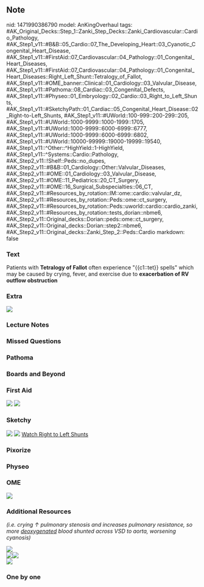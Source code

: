 ## Note
nid: 1471990386790
model: AnKingOverhaul
tags: #AK_Original_Decks::Step_1::Zanki_Step_Decks::Zanki_Cardiovascular::Cardio_Pathology, #AK_Step1_v11::#B&B::05_Cardio::07_The_Developing_Heart::03_Cyanotic_Congenital_Heart_Disease, #AK_Step1_v11::#FirstAid::07_Cardiovascular::04_Pathology::01_Congenital_Heart_Diseases, #AK_Step1_v11::#FirstAid::07_Cardiovascular::04_Pathology::01_Congenital_Heart_Diseases::Right_Left_Shunt::Tetralogy_of_Fallot, #AK_Step1_v11::#OME_banner::Clinical::01_Cardiology::03_Valvular_Disease, #AK_Step1_v11::#Pathoma::08_Cardiac::03_Congenital_Defects, #AK_Step1_v11::#Physeo::01_Embryology::02_Cardio::03_Right_to_Left_Shunts, #AK_Step1_v11::#SketchyPath::01_Cardiac::05_Congenital_Heart_Disease::02_Right-to-Left_Shunts, #AK_Step1_v11::#UWorld::100-999::200-299::205, #AK_Step1_v11::#UWorld::1000-9999::1000-1999::1705, #AK_Step1_v11::#UWorld::1000-9999::6000-6999::6777, #AK_Step1_v11::#UWorld::1000-9999::6000-6999::6802, #AK_Step1_v11::#UWorld::10000-99999::19000-19999::19540, #AK_Step1_v11::^Other::^HighYield::1-HighYield, #AK_Step1_v11::^Systems::Cardio::Pathology, #AK_Step2_v11::!Shelf::Peds::no_dupes, #AK_Step2_v11::#B&B::01_Cardiology::Other::Valvular_Diseases, #AK_Step2_v11::#OME::01_Cardiology::03_Valvular_Disease, #AK_Step2_v11::#OME::11_Pediatrics::20_CT_Surgery, #AK_Step2_v11::#OME::16_Surgical_Subspecialties::06_CT, #AK_Step2_v11::#Resources_by_rotation::IM::ome::cardio::valvular_dz, #AK_Step2_v11::#Resources_by_rotation::Peds::ome::ct_surgery, #AK_Step2_v11::#Resources_by_rotation::Peds::uworld::cardio::cardio_zanki, #AK_Step2_v11::#Resources_by_rotation::tests_dorian::nbme6, #AK_Step2_v11::Original_decks::Dorian::peds::ome::ct_surgery, #AK_Step2_v11::Original_decks::Dorian::step2::nbme6, #AK_Step2_v11::Original_decks::Zanki_Step_2::Peds::Cardio
markdown: false

### Text
<div>
  Patients with <b>Tetralogy of Fallot</b> often experience
  "{{c1::tet}} spells" which may be caused by crying, fever, and
  exercise due to <b>exacerbation of RV outflow obstruction</b>
</div>

### Extra
<img src="paste-210225764237632.jpg">

### Lecture Notes


### Missed Questions


### Pathoma


### Boards and Beyond


### First Aid
<img src="tmpsejiv4.png"> <img src="tmpHLJrh0.png">

### Sketchy
<img src=
"SketchyMedical%202019-12-19%2013-55-11_1566160514431.jpg">
<img src="Zoverall%20picture%20(5)_1566160514431.jpg"> <a href=
"https://dashboard.sketchy.com/study/medical/courses/medical-pathophysiology/units/medical-pathophysiology-cardiac/videos/medical-pathophysiology-cardiac-congenital-heart-disease-right-to-left-shunts?utm_source=anki&utm_medium=partnership&utm_campaign=february_update&utm_content=medical">
Watch Right to Left Shunts</a>

### Pixorize


### Physeo


### OME
<div class="ome-widget">
  <a href=
  "https://onlinemeded.org/spa/cardiology/valvular-disease/acquire?ref=anki">
  <img src="_OME_AnkiFlashcards_Lesson_2.png"></a>
</div>

### Additional Resources
<i>(i.e. crying ↑ pulmonary stenosis and increases pulmonary
resistance, so more <u>deoxygenated</u> blood shunted across VSD to
aorta, worsening cyanosis)</i>
<div>
  <i><img class="resizer" src="paste-5015057217880065.jpg"></i>
</div>
<div>
  <div>
    <div>
      <div>
        <i><img class="resizer" src=
        "i%20knew%20one.png"><img class="resizer" src=
        "paste-69273527517185.jpg"></i>
      </div>
    </div>
  </div>
  <div>
    <i><img class="resizer" src="paste-69295002353665.jpg"></i>
  </div>
</div>

### One by one

